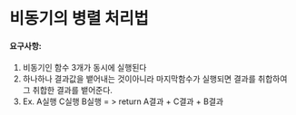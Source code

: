 # 비동기의 병렬 처리법 

#### 요구사항: 

1. 비동기인 함수 3개가 동시에 실행된다
2. 하나하나 결과값을 뱉어내는 것이아니라 마지막함수가 실행되면 결과를 취합하여  
 그 취합한 결과를 뱉어준다.
3. Ex. A실행 C실행 B실행 = > return A결과 + C결과 + B결과 